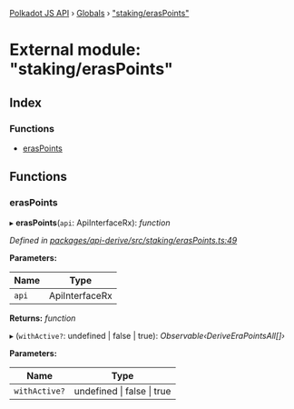 [Polkadot JS API](../README.md) › [Globals](../globals.md) › ["staking/erasPoints"](_staking_eraspoints_.md)

# External module: "staking/erasPoints"

## Index

### Functions

* [erasPoints](_staking_eraspoints_.md#eraspoints)

## Functions

###  erasPoints

▸ **erasPoints**(`api`: ApiInterfaceRx): *function*

*Defined in [packages/api-derive/src/staking/erasPoints.ts:49](https://github.com/polkadot-js/api/blob/77d894dd00/packages/api-derive/src/staking/erasPoints.ts#L49)*

**Parameters:**

Name | Type |
------ | ------ |
`api` | ApiInterfaceRx |

**Returns:** *function*

▸ (`withActive?`: undefined | false | true): *Observable‹DeriveEraPointsAll[]›*

**Parameters:**

Name | Type |
------ | ------ |
`withActive?` | undefined &#124; false &#124; true |
